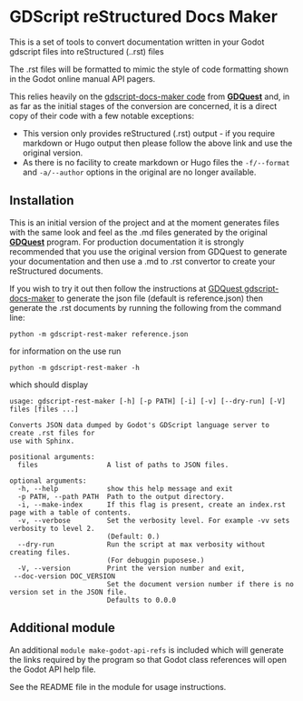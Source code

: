 # GDScript reStructured Docs Maker

This is a set of tools to convert documentation written in your Godot gdscript files into reStructured (..rst) files

The .rst files will be formatted to mimic the style of code formatting shown in the Godot online manual API pagers.

This relies heavily on the [gdscript-docs-maker code](https://github.com/GDQuest/gdscript-docs-maker) from [**GDQuest**](https://www.gdquest.com/) and, in as far as the initial stages of the conversion are concerned, it is a direct copy of their code with a few notable exceptions:
- This version only provides reStructured (.rst) output - if you require markdown or Hugo output then please follow the above link and use the original version.
- As there is no facility to create markdown or Hugo files the `-f/--format` and  `-a/--author` options in the original are no longer available.

## Installation

This is an initial version of the project and at the moment generates files with the same look and feel as the .md files generated by the original [**GDQuest**](https://www.gdquest.com/) program.  For production documentation it is strongly recommended that you use the original version from GDQuest to generate your documentation and then use a .md to .rst convertor to create your reStructured documents.

If you wish to try it out then follow the instructions at [GDQuest gdscript-docs-maker](https://github.com/GDQuest/gdscript-docs-maker/tree/master/godot-scripts) to generate the json file (default is reference.json) then generate the .rst documents by running the following from the command line:
```
python -m gdscript-rest-maker reference.json
```

for information on the use run 
```
python -m gdscript-rest-maker -h
```
which should display
```
usage: gdscript-rest-maker [-h] [-p PATH] [-i] [-v] [--dry-run] [-V] files [files ...]

Converts JSON data dumped by Godot's GDScript language server to create .rst files for 
use with Sphinx.

positional arguments:
  files                 A list of paths to JSON files.

optional arguments:
  -h, --help            show this help message and exit
  -p PATH, --path PATH  Path to the output directory.
  -i, --make-index      If this flag is present, create an index.rst page with a table of contents.
  -v, --verbose         Set the verbosity level. For example -vv sets verbosity to level 2. 
                        (Default: 0.)
  --dry-run             Run the script at max verbosity without creating files.
                        (For debuggin puposese.)
  -V, --version         Print the version number and exit,
 --doc-version DOC_VERSION
                        Set the document version number if there is no version set in the JSON file. 
                        Defaults to 0.0.0
 ```

 ## Additional module
 An additional `module make-godot-api-refs` is included which will generate the links required by the program so that Godot class references will open the Godot API help file.  
 
 See the README file in the module for usage instructions.
